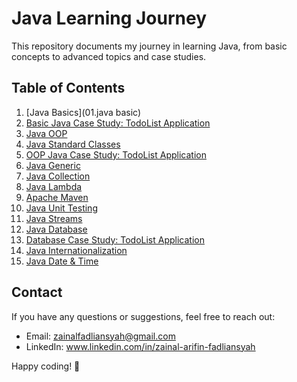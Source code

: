 # Java Learning Journey

This repository documents my journey in learning Java, from basic concepts to advanced topics and case studies.

## Table of Contents
1. [Java Basics](01.java basic)
2. [Basic Java Case Study: TodoList Application](02-basic-case-study-todolist)
3. [Java OOP](03-java-oop)
4. [Java Standard Classes](04-java-standard-classes)
5. [OOP Java Case Study: TodoList Application](05-oop-case-study-todolist)
6. [Java Generic](06-java-generic)
7. [Java Collection](07-java-collection)
8. [Java Lambda](08-java-lambda)
9. [Apache Maven](09-apache-maven)
10. [Java Unit Testing](10-java-unit-test)
11. [Java Streams](11-java-stream)
12. [Java Database](12-java-database)
13. [Database Case Study: TodoList Application](13-database-case-study-todolist)
14. [Java Internationalization](14-java-internationalization)
15. [Java Date & Time](15-java-date-time)

## Contact
If you have any questions or suggestions, feel free to reach out:
- Email: zainalfadliansyah@gmail.com
- LinkedIn: www.linkedin.com/in/zainal-arifin-fadliansyah

Happy coding! 🚀
